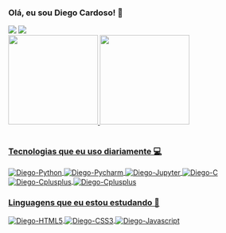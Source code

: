### Olá, eu sou Diego Cardoso! 👋

<div> 
  <a href="https://www.linkedin.com/in/diego-cardoso-15a624220" target="_blank"><img src="https://img.shields.io/badge/-LinkedIn-%230077B5?style=for-the-badge&logo=linkedin&logoColor=white" target="_blank"></a>
    <a href="https://www.instagram.com/d.iegoborba" target="_blank"><img src="https://img.shields.io/badge/-Instagram-%23E4405F?style=for-the-badge&logo=instagram&logoColor=white" target="_blank"></a>
</div>

<div align="left">
  <a href="https://github.com/diegoCBorba">
  <img height="180em" src="https://github-readme-stats.vercel.app/api?username=diegoCBorba&show_icons=true&theme=discord_old_blurple&include_all_commits=true&count_private=true"/>
  <img height="180em" src="https://github-readme-stats.vercel.app/api/top-langs/?username=diegoCBorba&layout=compact&langs_count=7&theme=discord_old_blurple"/>
</div>

<div style="display: inline_block"><br>
  <h3>Tecnologias que eu uso diariamente 💻</h3>
  <img align="center" alt="Diego-Python" src="https://img.shields.io/badge/Python-14354C?style=for-the-badge&logo=python&logoColor=white">
  <img align="center" alt="Diego-Pycharm" src="https://img.shields.io/badge/PyCharm-000000.svg?&style=for-the-badge&logo=PyCharm&logoColor=white">
  <img align="center" alt="Diego-Jupyter" src="https://img.shields.io/badge/jupyter-%23FA0F00.svg?style=for-the-badge&logo=jupyter&logoColor=white" />
  <img align="center" alt="Diego-C" src="https://img.shields.io/badge/C-00599C?style=for-the-badge&logo=c&logoColor=white" />
  <img align="center" alt="Diego-Cplusplus" src="https://img.shields.io/badge/C%2B%2B-00599C?style=for-the-badge&logo=c%2B%2B&logoColor=white" />
  <img align="center" alt="Diego-Cplusplus" src="https://img.shields.io/badge/CLion-black?style=for-the-badge&logo=clion&logoColor=white" />
  
  <h3> Linguagens que eu estou estudando 📓</h3>
  <img align="center" alt="Diego-HTML5" src="https://img.shields.io/badge/HTML-239120?style=for-the-badge&logo=html5&logoColor=white" />
  <img align="center" alt="Diego-CSS3" src="https://img.shields.io/badge/CSS-239120?&style=for-the-badge&logo=css3&logoColor=white" />
  <img align="center" alt="Diego-Javascript" src="https://img.shields.io/badge/javascript-%23323330.svg?style=for-the-badge&logo=javascript&logoColor=%23F7DF1E" />
</div>
